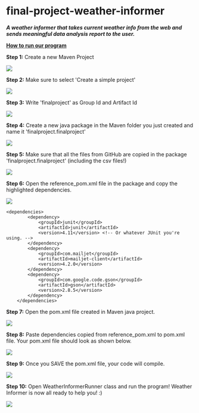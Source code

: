 # final-project-weather-informer

***A weather informer that takes current weather info from the web and sends meaningful data analysis report to the user.***


<u>**How to run our program**</u> <br />


**Step 1:** Create a new Maven Project

![](https://github.com/UPenn-CIT599/final-project-weather-informer/blob/master/images/1.png)

**Step 2:** Make sure to select 'Create a simple project'

![](https://github.com/UPenn-CIT599/final-project-weather-informer/blob/master/images/2.png)

**Step 3:** Write 'finalproject' as Group Id and Artifact Id

![](https://github.com/UPenn-CIT599/final-project-weather-informer/blob/master/images/3.png)

**Step 4:** Create a new java package in the Maven folder you just created and name it 'finalproject.finalproject'

![](https://github.com/UPenn-CIT599/final-project-weather-informer/blob/master/images/step_4.png)

**Step 5:** Make sure that all the files from GitHub are copied in the package 'finalproject.finalproject' (including the csv files!)

![](https://github.com/UPenn-CIT599/final-project-weather-informer/blob/master/images/step_5.png)

**Step 6:** Open the reference_pom.xml file in the package and copy the highlighted dependencies.

![](https://github.com/UPenn-CIT599/final-project-weather-informer/blob/master/images/step_6.png)

```
<dependencies>
		<dependency>
			<groupId>junit</groupId>
			<artifactId>junit</artifactId>
			<version>4.11</version> <!-- Or whatever JUnit you're using. -->
		</dependency>
		<dependency>
			<groupId>com.mailjet</groupId>
			<artifactId>mailjet-client</artifactId>
			<version>4.2.0</version>
		</dependency>
		<dependency>
			<groupId>com.google.code.gson</groupId>
			<artifactId>gson</artifactId>
			<version>2.8.5</version>
		</dependency>
	</dependencies>
```

**Step 7:** Open the pom.xml file created in Maven java project.

![](https://github.com/UPenn-CIT599/final-project-weather-informer/blob/master/images/step_7.png)

**Step 8:** Paste dependencies copied from reference_pom.xml to pom.xml file. Your pom.xml file should look as shown below.

![](https://github.com/UPenn-CIT599/final-project-weather-informer/blob/master/images/step_8.png)

**Step 9:** Once you SAVE the pom.xml file, your code will compile.

![](https://github.com/UPenn-CIT599/final-project-weather-informer/blob/master/images/step_9.png)

**Step 10:** Open WeatherInformerRunner class and run the program! Weather Informer is now all ready to help you! :)

![](https://github.com/UPenn-CIT599/final-project-weather-informer/blob/master/images/step_10.png)

